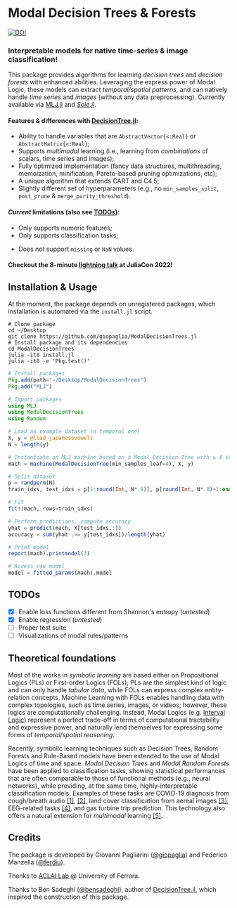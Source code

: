 # Modal Decision Trees & Forests

[![DOI](https://zenodo.org/badge/323867446.svg)](https://zenodo.org/badge/latestdoi/323867446)

### Interpretable models for native time-series & image classification!

This package provides algorithms for learning *decision trees* and *decision forests* with enhanced abilities.
Leveraging the express power of Modal Logic, these models can extract *temporal/spatial patterns*, and can natively handle *time series* and *images* (without any data preprocessing). Currently available via [MLJ.jl](https://github.com/alan-turing-institute/MLJ.jl) and [*Sole.jl*](https://github.com/aclai-lab/Sole.jl).

#### Features & differences with [DecisionTree.jl](https://github.com/JuliaAI/DecisionTree.jl):
- Ability to handle variables that are `AbstractVector{<:Real}` or `AbstractMatrix{<:Real}`;
- Supports *multimodal* learning (i.e., learning from *combinations* of scalars, time series and images);
- Fully optimized implementation (fancy data structures, multithreading, memoization, minification, Pareto-based pruning optimizations, etc);
- A unique algorithm that extends CART and C4.5;
- Slightly different set of hyperparameters (e.g., no `min_samples_split`, `post_prune` & `merge_purity_threshold`).
<!-- - TODO -->
<!-- - Four pruning conditions: max_depth, min_samples_leaf, min_purity_increase, max_purity_at_leaf -->
<!-- TODO - Top-down pre-pruning & post-pruning -->
<!-- - Bagging (Random Forests) TODO dillo meglio -->

#### *Current* limitations (also see [TODOs](#todos)):
- Only supports numeric features;
- Only supports classification tasks;
<!-- - Only available via [MLJ.jl](https://github.com/alan-turing-institute/MLJ.jl); -->
- Does not support `missing` or `NaN` values.

#### Checkout the 8-minute [lightning talk](https://www.youtube.com/watch?v=8F1vZsl8Zvg) at JuliaCon 2022!

<!-- 
## Installation

Simply type the following commands in Julia's REPL:

```julia
using Pkg; Pkg.add(url="https://github.com/giopaglia/ModalDecisionTrees.jl")
```
-->

## Installation & Usage

At the moment, the package depends on unregistered packages, which installation is
automated via the `install.jl` script.
```shell
# Clone package
cd ~/Desktop
git clone https://github.com/giopaglia/ModalDecisionTrees.jl
# Install package and its dependencies
cd ModalDecisionTrees
julia -it8 install.jl
julia -it8 -e 'Pkg.test()'
```

```julia
# Install packages
Pkg.add(path="~/Desktop/ModalDecisionTrees")
Pkg.add("MLJ")

# Import packages
using MLJ
using ModalDecisionTrees
using Random

# Load an example dataset (a temporal one)
X, y = @load_japanesevowels
N = length(y)

# Instantiate an MLJ machine based on a Modal Decision Tree with ≥ 4 samples at leaf
mach = machine(ModalDecisionTree(min_samples_leaf=4), X, y)

# Split dataset
p = randperm(N)
train_idxs, test_idxs = p[1:round(Int, N*.8)], p[round(Int, N*.8)+1:end]

# Fit
fit!(mach, rows=train_idxs)

# Perform predictions, compute accuracy
yhat = predict(mach, X[test_idxs,:])
accuracy = sum(yhat .== y[test_idxs])/length(yhat)

# Print model
report(mach).printmodel(3)

# Access raw model
model = fitted_params(mach).model
```


<!--
# TODO
# Render raw model
Pkg.add("GraphRecipes"); Pkg.add("Plots")

using GraphRecipes
using Plots

#wrapped_model = ModalDecisionTrees.wrap(model.root, (variable_names_map = report(mach).var_grouping,))
# for _method in [:spectral, :sfdp, :circular, :shell, :stress, :spring, :tree, :buchheim, :arcdiagram, :chorddiagram]
wrapped_model = ModalDecisionTrees.wrap(model.root, (; threshold_display_method = x->round(x, digits=2)), use_feature_abbreviations = true)
for _method in [:tree, :buchheim]
	for _nodeshape in [:rect] # , [:rect, :ellipse]
		display(plot(
 		TreePlot(wrapped_model), 
 		method = _method,
 		nodeshape = _nodeshape,
 		# nodesize = (3,10),
 		# root = :left,
 		curves = false,
		fontsize = 10,
		size=(860, 640),
		title = "$(_method)"
		))
	end
end
-->

<!-- TODO (`Y isa Vector{<:{Integer,String}}`) -->

<!--
Detailed usage instructions are available for each model using the doc method. For example:

```julia
using MLJ
doc("DecisionTreeClassifier", pkg="ModalDecisionTrees")
```

Available models are: AdaBoostStumpClassifier, DecisionTreeClassifier, DecisionTreeRegressor, RandomForestClassifier, RandomForestRegressor.


-->
<!-- 
## Visualization

A DecisionTree model can be visualized using the print_tree-function of its native interface (for an example see above in section 'Classification Example'). -->

## TODOs

- [x]  Enable loss functions different from Shannon's entropy (*untested*)
- [x]  Enable regression (*untested*)
- [ ]  Proper test suite
- [ ]  Visualizations of modal rules/patterns
<!-- - [x]  AbstractTrees interface -->

## Theoretical foundations

Most of the works in *symbolic learning* are based either on Propositional Logics (PLs) or First-order Logics (FOLs); PLs are the simplest kind of logic and can only handle *tabular data*, while FOLs can express complex entity-relation concepts. Machine Learning with FOLs enables handling data with complex topologies, such as time series, images, or videos; however, these logics are computationally challenging. Instead, Modal Logics (e.g. [Interval Logic](https://en.wikipedia.org/wiki/Interval_temporal_logic)) represent a perfect trade-off in terms of computational tractability and expressive power, and naturally lend themselves for expressing some forms of *temporal/spatial reasoning*.

Recently, symbolic learning techniques such as Decision Trees, Random Forests and Rule-Based models have been extended to the use of Modal Logics of time and space. *Modal Decision Trees* and *Modal Random Forests* have been applied to classification tasks, showing statistical performances that are often comparable to those of functional methods (e.g., neural networks), while providing, at the same time, highly-interpretable classification models. Examples of these tasks are COVID-19 diagnosis from cough/breath audio [[1]](https://papers.ssrn.com/sol3/papers.cfm?abstract_id=4102488), [[2]](https://drops.dagstuhl.de/opus/volltexte/2021/14783/pdf/LIPIcs-TIME-2021-7.pdf), land cover classification from aereal images [[3]](https://arxiv.org/abs/2109.08325), EEG-related tasks [[4]](https://link.springer.com/chapter/10.1007/978-3-031-06242-1_53), and gas turbine trip prediction.
This technology also offers a natural extension for *multimodal* learning [[5]](http://ceur-ws.org/Vol-2987/paper7.pdf).

## Credits

The package is developed by Giovanni Pagliarini ([@giopaglia](https://giopaglia.github.io/)) and Federico Manzella ([@ferdiu](https://ferdiu.github.io/)).

Thanks to [ACLAI Lab](https://aclai.unife.it/en/) @ University of Ferrara.

Thanks to Ben Sadeghi ([@bensadeghi](https://github.com/bensadeghi/)), author of [DecisionTree.jl](https://github.com/bensadeghi/DecisionTree.jl),
which inspired the construction of this package.

<!-- TODO add citation and CITATION.bib file -->
